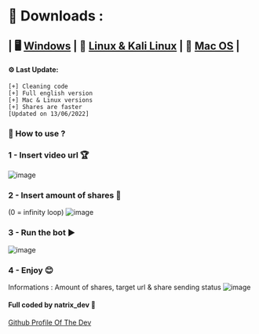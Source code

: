 # 📩 Downloads :
## | 🖥️ [Windows](http://filetransfer.fr/download.php?file=PM8Q4VENZS) | 🐧 [Linux & Kali Linux](http://filetransfer.fr/download.php?file=PM8Q4VENZS) | 🍏 [Mac OS](http://filetransfer.fr/download.php?file=PM8Q4VENZS) |


#### ⚙️ Last Update:
```PY
[+] Cleaning code 
[+] Full english version
[+] Mac & Linux versions
[+] Shares are faster
[Updated on 13/06/2022]
```


### 🤔 How to use ? 

### 1 - Insert video url 🏆
![image](https://user-images.githubusercontent.com/88579983/166118522-2dbec950-5b6b-43ba-a9a6-488d3a4c6287.png)

### 2 - Insert amount of shares 🔢
(0 = infinity loop)
![image](https://user-images.githubusercontent.com/88579983/166118561-7e933b8d-19c6-4f01-b25c-b2aff0e2ef76.png)

### 3 - Run the bot ▶️
![image](https://user-images.githubusercontent.com/88579983/166118582-326745f0-8f42-4083-9a48-b133a5b1ad04.png)

### 4 - Enjoy 😊
Informations : Amount of shares, target url & share sending status 
![image](https://user-images.githubusercontent.com/88579983/166118637-055a6b92-f346-47dd-b86d-24f9cefde991.png)


#### Full coded by natrix_dev 💪
[Github Profile Of The Dev](https://github.com/natrixdev)
